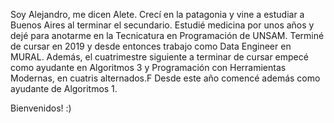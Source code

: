 
Soy Alejandro, me dicen Alete.
Crecí en la patagonia y vine a estudiar a Buenos Aires al terminar el secundario.
Estudié medicina por unos años y dejé para anotarme en la Tecnicatura en Programación de UNSAM.
Terminé de cursar en 2019 y desde entonces trabajo como Data Engineer en MURAL.
Además, el cuatrimestre siguiente a terminar de cursar empecé como ayudante en Algoritmos 3 y Programación con Herramientas Modernas, en cuatris alternados.F
Desde este año comencé además como ayudante de Algoritmos 1.

Bienvenidos! :) 